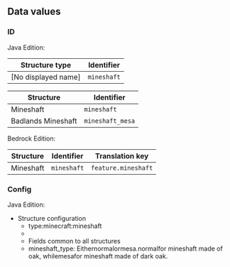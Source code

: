## Data values
### ID
Java Edition:

| Structure type      | Identifier  |
|---------------------|-------------|
| [No displayed name] | `mineshaft` |

| Structure          | Identifier       |
|--------------------|------------------|
| Mineshaft          | `mineshaft`      |
| Badlands Mineshaft | `mineshaft_mesa` |

Bedrock Edition:

| Structure | Identifier  | Translation key     |
|-----------|-------------|---------------------|
| Mineshaft | `mineshaft` | `feature.mineshaft` |

### Config
Java Edition:

- Structure configuration
	- type:minecraft:mineshaft
	- 
	- Fields common to all structures
	- mineshaft_type: Eithernormalormesa.normalfor mineshaft made of oak, whilemesafor mineshaft made of dark oak.



